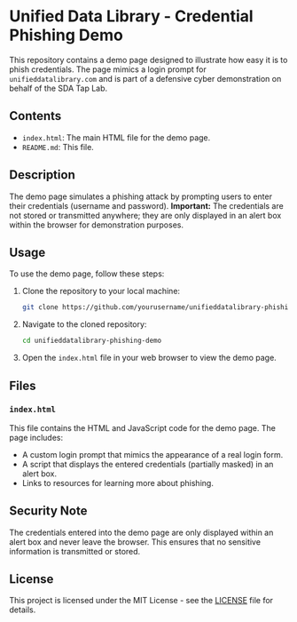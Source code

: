 # Unified Data Library - Credential Phishing Demo

This repository contains a demo page designed to illustrate how easy it is to phish credentials. The page mimics a login prompt for `unifieddatalibrary.com` and is part of a defensive cyber demonstration on behalf of the SDA Tap Lab.

## Contents

- `index.html`: The main HTML file for the demo page.
- `README.md`: This file.

## Description

The demo page simulates a phishing attack by prompting users to enter their credentials (username and password). **Important:** The credentials are not stored or transmitted anywhere; they are only displayed in an alert box within the browser for demonstration purposes. 

## Usage

To use the demo page, follow these steps:

1. Clone the repository to your local machine:
    ```bash
    git clone https://github.com/yourusername/unifieddatalibrary-phishing-demo.git
    ```

2. Navigate to the cloned repository:
    ```bash
    cd unifieddatalibrary-phishing-demo
    ```

3. Open the `index.html` file in your web browser to view the demo page.

## Files

### `index.html`

This file contains the HTML and JavaScript code for the demo page. The page includes:

- A custom login prompt that mimics the appearance of a real login form.
- A script that displays the entered credentials (partially masked) in an alert box.
- Links to resources for learning more about phishing.

## Security Note

The credentials entered into the demo page are only displayed within an alert box and never leave the browser. This ensures that no sensitive information is transmitted or stored.

## License

This project is licensed under the MIT License - see the [LICENSE](LICENSE) file for details.
